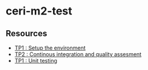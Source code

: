# ceri-m2-test

## Resources

- [TP1 : Setup the environment](https://github.com/Faylixe/ceri-m2-test-2017/blob/master/docs/tp1.md)
- [TP2 : Continous integration and quality assesment](https://github.com/Faylixe/ceri-m2-test-2017/blob/master/docs/tp2.md)
- [TP1 : Unit testing](https://github.com/Faylixe/ceri-m2-test-2017/blob/master/docs/tp3.md)
